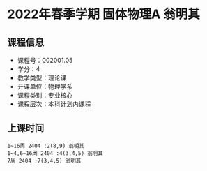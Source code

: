 # 2022年春季学期 固体物理A 翁明其






## 课程信息

- 课程号：002001.05
- 学分：4
- 教学类型：理论课
- 开课单位：物理学系
- 课程类别：专业核心
- 课程层次：本科计划内课程

## 上课时间

```
1~16周 2404 :2(8,9) 翁明其
1~4,6~16周 2404 :4(3,4,5) 翁明其
7周 2404 :7(3,4,5) 翁明其
```

